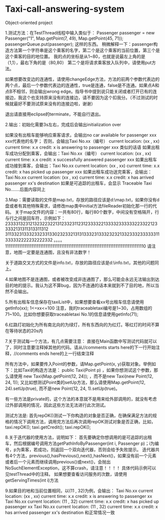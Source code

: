 # Taxi-call-answering-system
Object-oriented project

1.测试方法：在TestThread线程中输入类似于：
Passenger passenger = new Passenger("1", Map.getPoint(7, 49), Map.getPoint(45, 71));
passengerQueue.put(passenger);
这样的东西。
稍微解释一下：passenger构造方法第一个字符串是这个乘客的名字，第二个是这个乘客的当前位置，第三个是这个乘客的目的地位置。
我的点的坐标是从1~80，也就是说最左上角的是（1,1），最右下角的是（80,80）
第二个是将请求乘客放入队列中，请使用put方法。

如果想要改变边的连通性，请使用changeEdge方法，方法的前两个参数代表边的两个点，最后一个参数代表边的连通性，true是连通，false是不连通。如果点A和点B不相邻，则会输出wrong edge。指导书中提到说只能关闭或者打开已有的连接边，我这个也支持原来没有的连接边，请不要因为这个扣我分。（不过测试的时候就最好不要测试原来没有的连接边啦，谢谢）

退出请直接用eclipse的terminate，不能自行退出。

2.输出：初始化需要3s左右，完成后会输出initialization over

如果没有出租车能够响应乘客请求，会输出no car available for passenger xxx  xxx代表他的名字；
否则，会输出Taxi No.xx（编号） current location: (xx , xx) current time: x.x credit: x is answering to passenger xxx  类似的话语
如果出租车成功分配到乘客，会输出：Taxi No.xx（编号） current location: (xx , xx) current time: x.x credit: x successfully answered passenger xxx
如果出租车成功接到乘客，会输出：Taxi No.xx current location: (xx , xx) current time: x.x credit: x has picked up passenger xxx
如果出租车成功送完乘客，会输出：Taxi No.xx current location: (xx , xx) current time: x.x credit: x has arrived passenger xx's destination
如果是可追踪的出租车，会显示 Traceable Taxi No.......后面内容同上

3.Map：需要读取的文件是map.txt，存放的路径应该是d:\map.txt，如果你没有d盘或者有其他特殊需求，请修改map类中initial方法fileReader初始化那一行的代码。
关于map文件的内容：一共有80行，每行80个数字，中间没有空格隔开，行与行之间是回车符，示例如下：
23333132312132322322131233231123123333221333323333332233221233332131311313311312
31133231333233233133023233213131333231333232321332333233333311333332222232222332
。。。。
11111111111111111111111111111111111111111111111111111111111111111111111111111110
请注意，地图一定要是连通图，且没有非法数字！

关于道路交叉方式的文件是info.txt，存放的路径应该是d:\info.txt，其他的问题同上。

4.如果地图不是连通图，或者被改变成非连通图了，那么可能会永远无法输出到达目的地的提示。我认为这不算bug，因为不连通的话本来就到不了目的地，所以当然不会输出。

5.所有出租车信息保存在taxiList中，如果想要查看xx号出租车信息请使用getInfo(xx);  1<=xx<=100
注意，我的traceabletaxi编号是1~30，占用数组的71~100。比如你想要获取traceabletaxi No.1的信息请使用getInfo(71);

6.红路灯初始化为所有南北向的为绿灯，所有东西向的为红灯。等红灯的时间不算在等待状态的20s内

7.关于测试每一个方法，有几点需要注意：
直接在Main函数中写测试代码就可以了，同时注意要注释掉其他的代码。请从//comments starts here的下一行开始注释，//comments ends here的上一行结束注释

所有方法中，如果要传入Point的参数，请Map.getPoint(x, y)获取对象。举例如下：比如Taxi的构造方法是： public Taxi(Point p) ，如果你想测试这个参数，那么请使用
new Taxi(Map.getPoint(12, 24)); ，而不是new Taxi(new Point(12, 24, 1));
又比如想测试Point类的setUp方法，那么请使用Map.getPoint(12, 24).setUp(true), 而不是new Point(12, 24, 1).setUp(true)。

有一些方法是private的，这个方法的本意就不是用来给外部调用的，就没有考虑过外部调用的情况，因此这些方法无法进行此次测试。

测试方法是: 首先repOK()测试一下你构造的对象是否正确，在确保满足方法的规格的情况下调用方法，调用完方法后再次调用repOK测试对象是否正确，比如，
taxi.repOK();
taxi.getCredit();
taxi.repOK();

8.关于迭代器的使用方法，说明如下：
首先要确定你想调用的是可追踪的出租车，然后根据编号调用方法getPathInfoByPassenger(int i, Passenger p)；i为编号，p为乘客，若成功，则返回一个双向迭代器，否则会给予失败提示。
迭代器共有4个方法，previous(),hasPrevious(),next(),hasNext()，如果没有前一个元素或者后一个元素而继续调用previous()或next()，会抛出NoSuchElementException，这不算crash，请注意！！！！
具体代码示例可以见testThread中的注释。
如果想要查看访问服务的次数，请使用getServingTimes(int i)方法

9.如果目的地和当前位置相同，以(11 , 32)为例，会输出：
Taxi No.xx current location: (xx , xx) current time: x.x credit: x is answering to passenger xx
Taxi No.xx current location: (11 , 32) current time: x.x credit: x has picked up passenger xx
Taxi No.xx current location: (11 , 32) current time: x.x credit: x has arrived passenger xx's destination
和正常情况一致


